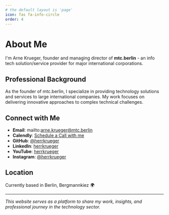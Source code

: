 ```yaml
---
# the default layout is 'page'
icon: fas fa-info-circle
order: 4
---
```


# About Me

I'm Arne Krueger, founder and managing director of **mtc.berlin** - an info tech solution/service provider for major international corporations.

## Professional Background

As the founder of mtc.berlin, I specialize in providing technology solutions and services to large international companies. My work focuses on delivering innovative approaches to complex technical challenges.

## Connect with Me

- **Email**: mailto:arne.krueger@mtc.berlin 
- **Calendly**: [Schedule a Call with me](https://calendly.com/mtcberlin-arne)
- **GitHub**: [@herrkrueger](https://github.com/herrkrueger)
- **LinkedIn**: [herrkrueger](https://linkedin.com/in/herrkrueger)
- **YouTube**: [herrkrueger](https://www.youtube.com/@herrkrueger)
- **Instagram**: [@herrkrueger](https://instagram.com/herrkrueger)

## Location

Currently based in Berlin, Bergmannkiez 🌍

---

*This website serves as a platform to share my work, insights, and professional journey in the technology sector.*